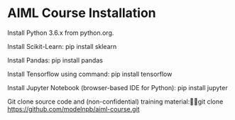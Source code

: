 # AIML Course Installation

Install Python 3.6.x from python.org.

Install Scikit-Learn: <bi>pip install sklearn</bi>

Install Pandas: pip install pandas

Install Tensorflow using command: pip install tensorflow

Install Jupyter Notebook (browser-based IDE for Python): pip install jupyter

Git clone source code and (non-confidential) training material:git clone https://github.com/modelnpb/aiml-course.git
